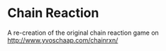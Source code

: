 Chain Reaction
===============

A re-creation of the original chain reaction game on http://www.yvoschaap.com/chainrxn/